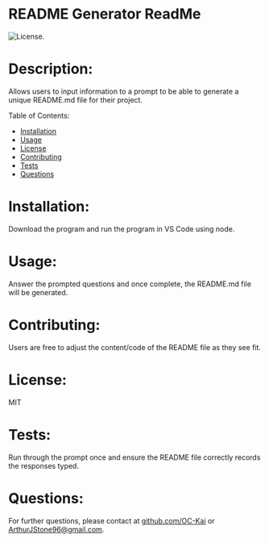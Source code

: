 # README Generator ReadMe

![License.](https://img.shields.io/badge/License-MIT-green)

# Description:
Allows users to input information to a prompt to be able to generate a unique README.md file for their project.

Table of Contents:
- [Installation](#installation)
- [Usage](#usage)
- [License](#license)
- [Contributing](#contributing)
- [Tests](#tests)
- [Questions](#questions)

# Installation:
Download the program and run the program in VS Code using node.

# Usage:
Answer the prompted questions and once complete, the README.md file will be generated.

# Contributing:
Users are free to adjust the content/code of the README file as they see fit.

# License:
MIT

# Tests:
Run through the prompt once and ensure the README file correctly records the responses typed.

# Questions:
For further questions, please contact at [github.com/OC-Kai](https://github.com/OC-Kai) or <a href = "mailto:ArthurJStone96@gmail.com">ArthurJStone96@gmail.com</a>.

